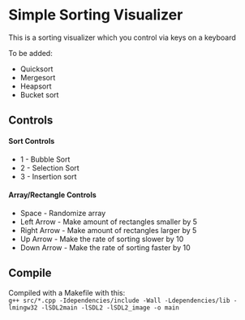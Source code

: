 # Simple Sorting Visualizer
This is a sorting visualizer which you control via keys on a keyboard

To be added:
- Quicksort
- Mergesort
- Heapsort
- Bucket sort

## Controls
#### Sort Controls
- 1 - Bubble Sort
- 2 - Selection Sort
- 3 - Insertion sort

#### Array/Rectangle Controls
- Space - Randomize array
- Left Arrow - Make amount of rectangles smaller by 5
- Right Arrow - Make amount of rectangles larger by 5
- Up Arrow - Make the rate of sorting slower by 10
- Down Arrow - Make the rate of sorting faster by 10

## Compile
Compiled with a Makefile with this:  																																					    
```g++ src/*.cpp -Idependencies/include -Wall -Ldependencies/lib -lmingw32 -lSDL2main -lSDL2 -lSDL2_image -o main```
